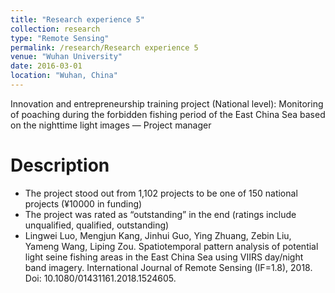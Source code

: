 ```yaml
---
title: "Research experience 5"
collection: research
type: "Remote Sensing"
permalink: /research/Research experience 5
venue: "Wuhan University"
date: 2016-03-01
location: "Wuhan, China"
---
```


Innovation and entrepreneurship training project (National level): Monitoring of poaching during the forbidden fishing period of the East China Sea based on the nighttime light images — Project manager

Description
======
* The project stood out from 1,102 projects to be one of 150 national projects (¥10000 in funding) 
* The project was rated as “outstanding” in the end (ratings include unqualified, qualified, outstanding) 
* Lingwei Luo, Mengjun Kang, Jinhui Guo, Ying Zhuang, Zebin Liu, Yameng Wang, Liping Zou. Spatiotemporal pattern analysis of potential light seine fishing areas in the East China Sea using VIIRS day/night band imagery. International Journal of Remote Sensing (IF=1.8), 2018. Doi: 10.1080/01431161.2018.1524605.
